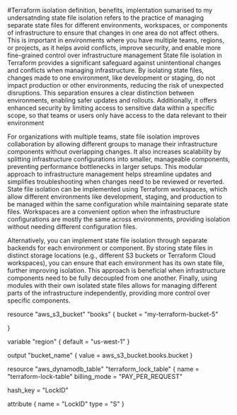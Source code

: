 #Terraform isolation definition, benefits, implentation sumarised to my undersatnding
state file isolation refers to the practice of managing separate state files for different environments, workspaces, or components of infrastructure to ensure that changes in one area do not affect others. This is important in environments where you have multiple teams, regions, or projects, as it helps avoid conflicts, improve security, and enable more fine-grained control over infrastructure management
State file isolation in Terraform provides a significant safeguard against unintentional changes and conflicts when managing infrastructure. By isolating state files, changes made to one environment, like development or staging, do not impact production or other environments, reducing the risk of unexpected disruptions. This separation ensures a clear distinction between environments, enabling safer updates and rollouts. Additionally, it offers enhanced security by limiting access to sensitive data within a specific scope, so that teams or users only have access to the data relevant to their environment

For organizations with multiple teams, state file isolation improves collaboration by allowing different groups to manage their infrastructure components without overlapping changes. It also increases scalability by splitting infrastructure configurations into smaller, manageable components, preventing performance bottlenecks in larger setups. This modular approach to infrastructure management helps streamline updates and simplifies troubleshooting when changes need to be reviewed or reverted.
State file isolation can be implemented using Terraform workspaces, which allow different environments like development, staging, and production to be managed within the same configuration while maintaining separate state files. Workspaces are a convenient option when the infrastructure configurations are mostly the same across environments, providing isolation without needing different configuration files.

Alternatively, you can implement state file isolation through separate backends for each environment or component. By storing state files in distinct storage locations (e.g., different S3 buckets or Terraform Cloud workspaces), you can ensure that each environment has its own state file, further improving isolation. This approach is beneficial when infrastructure components need to be fully decoupled from one another. Finally, using modules with their own isolated state files allows for managing different parts of the infrastructure independently, providing more control over specific components.

resource "aws_s3_bucket" "books" {
  bucket = "my-terraform-bucket-5"
  
}

variable "region" {
  default = "us-west-1"
}

output "bucket_name" {
  value = aws_s3_bucket.books.bucket
}


resource "aws_dynamodb_table" "terraform_lock_table" {
  name         = "terraform-lock-table"
  billing_mode = "PAY_PER_REQUEST"

  hash_key     = "LockID"

  attribute {
    name = "LockID"
    type = "S"
  }
